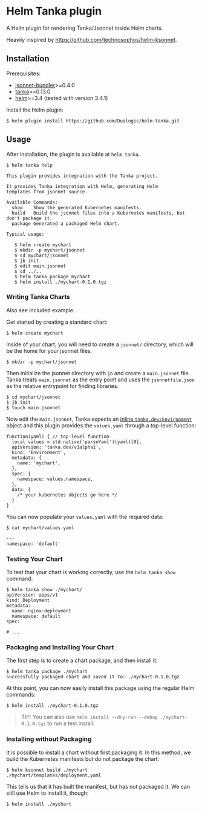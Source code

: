 # Helm Tanka plugin

A Helm plugin for rendering Tanka/Jsonnet inside Helm charts.

Heavily inspired by https://github.com/technosophos/helm-ksonnet.

## Installation

Prerequisites:

* [jsonnet-bundler](https://github.com/jsonnet-bundler/jsonnet-bundler/)>=0.4.0
* [tanka](https://tanka.dev/)>=0.13.0
* [helm](https://helm.sh/)>=3.4 (tested with version 3.4.1)

Install the Helm plugin:

```console
$ helm plugin install https://github.com/Duologic/helm-tanka.git
```

## Usage

After installation, the plugin is available at `helm tanka`.

```console
$ helm tanka help

This plugin provides integration with the Tanka project.

It provides Tanka integration with Helm, generating Helm
templates from jsonnet source.

Available Commands:
  show    Show the generated Kubernetes manifests.
  build   Build the jsonnet files into a Kubernetes manifests, but don't package it.
  package Generated a packaged Helm chart.

Typical usage:

   $ helm create mychart
   $ mkdir -p mychart/jsonnet
   $ cd mychart/jsonnet
   $ jb init
   $ edit main.jsonnet
   $ cd ../..
   $ helm tanka package mychart
   $ helm install ./mychart-0.1.0.tgz 

```

### Writing Tanka Charts

Also see included example.

Get started by creating a standard chart:

```console
$ helm create mychart
```

Inside of your chart, you will need to create a `jsonnet/` directory, which will be the home for your jsonnet files.

```console
$ mkdir -p mychart/jsonnet
```

Then initialize the jsonnet directory with `jb` and create a `main.jsonnet` file. Tanka treats `main.jsonnet` as the
entry point and uses the `jsonnetfile.json` as the relative entrypoint for finding libraries.

```console
$ cd mychart/jsonnet
$ jb init
$ touch main.jsonnet
```

Now edit the `main.jsonnet`, Tanka expects an [inline `tanka.dev/Environment`](https://tanka.dev/inline-environments#inline-environments) 
object and this plugin provides the `values.yaml` through a top-level function:

```jsonnet
function(yaml) { // top-level function
  local values = std.native('parseYaml')(yaml)[0],
  apiVersion: 'tanka.dev/v1alpha1',
  kind: 'Environment',
  metadata: {
    name: 'mychart',
  },
  spec: {
    namespace: values.namespace,
  },
  data: {
    /* your kubernetes objects go here */
  }
}
```

You can now populate your `values.yaml` with the required data:

```console
$ cat mychart/values.yaml

---
namespace: 'default'
```

### Testing Your Chart

To test that your chart is working correctly, use the `helm tanka show` command:

```console
$ helm tanka show ./mychart/
apiVersion: apps/v1
kind: Deployment
metadata:
  name: nginx-deployment
  namespace: default
spec:

# ...
```

### Packaging and Installing Your Chart

The first step is to create a chart package, and then install it:

```console
$ helm tanka package ./mychart
Successfully packaged chart and saved it to: ./mychart-0.1.0.tgz
```


At this point, you can now easily install this package using the regular Helm commands:

```console
$ helm install ./mychart-0.1.0.tgz
```

> TIP: You can also use `helm install --dry-run --debug ./mychart-0.1.0.tgz` to run a test install.

### Installing without Packaging

It is possible to install a chart without first packaging it. In this method, we build the Kubernetes manifests but do not package the chart:

```console
$ helm ksonnet build ./mychart
./mychart/templates/deployment.yaml
```

This tells us that it has built the manifest, but has not packaged it. We can still use Helm to install it, though:

```console
$ helm install ./mychart
```
